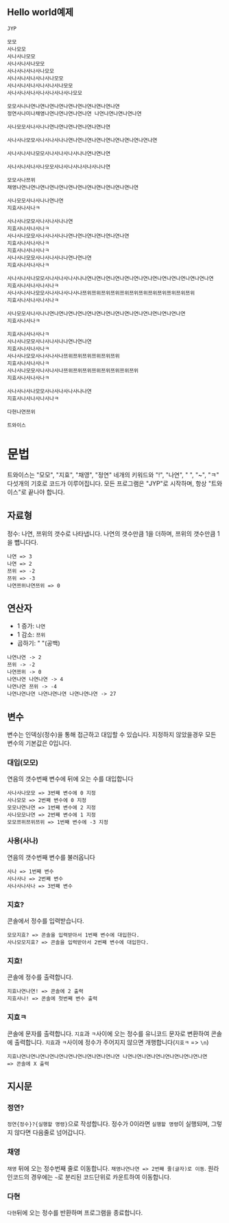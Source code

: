 ## Hello world예제
```
JYP

모모
사나모모
사나사나모모
사나사나사나모모
사나사나사나사나모모
사나사나사나사나사나모모
사나사나사나사나사나사나모모
사나사나사나사나사나사나사나모모

모모사나나연나연나연나연나연나연나연나연나연나연
정연사나미나채영나연나연나연나연나연 나연나연나연나연나연

사나모모사나사나나연나연나연나연나연나연나연

사나사나모모사나사나사나나연나연나연나연나연나연나연나연나연나연

사나사나사나모모사나사나사나사나나연나연나연

사나사나사나사나모모사나사나사나사나사나나연

모모사나쯔위
채영나연나연나연나연나연나연나연나연나연나연나연나연나연

사나모모사나사나나연나연
지효사나사나ㅋ

사나사나모모사나사나사나나연
지효사나사나사나ㅋ
사나사나모모사나사나사나나연나연나연나연나연나연나연
지효사나사나사나ㅋ
지효사나사나사나ㅋ
사나사나모모사나사나사나나연나연나연
지효사나사나사나ㅋ

사나사나사나모모사나사나사나사나나연나연나연나연나연나연나연나연나연나연나연나연나연나연
지효사나사나사나사나ㅋ
사나사나사나모모사나사나사나사나쯔위쯔위쯔위쯔위쯔위쯔위쯔위쯔위쯔위쯔위쯔위쯔위
지효사나사나사나사나ㅋ

사나모모사나사나나연나연나연나연나연나연나연나연나연나연나연나연나연나연나연
지효사나사나ㅋ

지효사나사나사나ㅋ
사나사나모모사나사나사나나연나연나연
지효사나사나사나ㅋ
사나사나모모사나사나사나쯔위쯔위쯔위쯔위쯔위쯔위
지효사나사나사나ㅋ
사나사나모모사나사나사나쯔위쯔위쯔위쯔위쯔위쯔위쯔위쯔위
지효사나사나사나ㅋ

사나사나사나모모사나사나사나사나나연
지효사나사나사나사나ㅋ

다현나연쯔위

트와이스
```


# 문법

트와이스는 "모모", "지효", "채영", "정연" 네개의 키워드와 "!", "나연", " ", "~", "ㅋ" 다섯개의 기호로 코드가 이루어집니다.
모든 프로그램은 "JYP"로 시작하며, 항상 "트와이스"로 끝나야 합니다.

## 자료형

정수: 나연, 쯔위의 갯수로 나타냅니다. 나연의 갯수만큼 1을 더하며, 쯔위의 갯수만큼 1을 뻅니다다.

```
나연 => 3
나연 => 2
쯔위 => -2
쯔위 => -3
나연쯔위나연쯔위 => 0
```

## 연산자

- 1 증가: `나연`
- 1 감소: `쯔위`
- 곱하기: " "(공백)

```
나연나연 -> 2
쯔위 -> -2
나연쯔위 -> 0
나연나연 나연나연 -> 4
나연나연 쯔위 -> -4
나연나연나연 나연나연나연 나연나연나연 -> 27
```

## 변수

변수는 인덱싱(정수)을 통해 접근하고 대입할 수 있습니다. 지정하지 않았을경우 모든 변수의 기본값은 0입니다.

### 대입(모모)

연음의 갯수번째 변수에 뒤에 오는 수를 대입합니다

```
사나사나모모 => 3번째 변수에 0 지정
사나모모 => 2번째 변수에 0 지정
모모나연나연 => 1번째 변수에 2 지정
사나모모나연 => 2번째 변수에 1 지정
모모쯔위쯔위쯔위 => 1번째 변수에 -3 지정
```

### 사용(사나)

연음의 갯수번째 변수를 불러옵니다

```
사나 => 1번째 변수
사나사나 => 2번째 변수
사나사나사나 => 3번째 변수
```

### 지효?

콘솔에서 정수를 입력받습니다.

```
모모지효? => 콘솔을 입력받아서 1번째 변수에 대입한다.
사나모모지효? => 콘솔을 입력받아서 2번째 변수에 대입한다.
```

### 지효!

콘솔에 정수를 출력합니다.

```tsx
지효나연나연! => 콘솔에 2 출력
지효사나! => 콘솔에 첫번째 변수 출력
```

### 지효ㅋ

콘솔에 문자를 출력합니다. `지효`과 `ㅋ`사이에 오는 정수를 유니코드 문자로 변환하여 콘솔에 출력합니다. `지효`과 `ㅋ`사이에 정수가 주어지지 않으면 개행합니다(`지효ㅋ` => `\n`)

```tsx
지효나연나연나연나연나연나연나연나연나연나연나연 나연나연나연나연나연나연나연나연나연 
=> 콘솔에 X 출력
```

## 지시문

### 정연?

`정연{정수}?{실행할 명령}`으로 작성합니다. 정수가 0이라면 `실행할 명령`이 실행되며, 그렇지 않다면 다음줄로 넘어갑니다.

### 채영

`채영` 뒤에 오는 정수번째 줄로 이동합니다. `채영나연나연 => 2번째 줄(글자)로 이동`. 원라인코드의 경우에는 `~`로 분리된 코드단위로 카운트하여 이동합니다.

### 다현

`다현`뒤에 오는 정수를 반환하며 프로그램을 종료합니다.